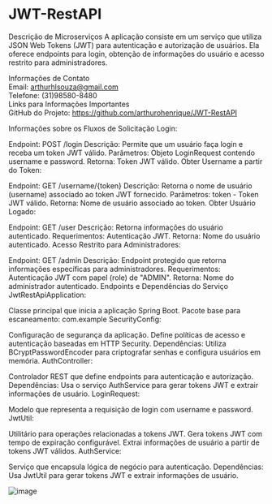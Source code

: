 # JWT-RestAPI

Descrição de Microserviços
A aplicação consiste em um serviço que utiliza JSON Web Tokens (JWT) para autenticação e autorização de usuários. Ela oferece endpoints para login, obtenção de informações do usuário e acesso restrito para administradores.

Informações de Contato <br>
Email: arthurhlsouza@gmail.com <br>
Telefone: (31)98580-8480 <br>
Links para Informações Importantes <br>
GitHub do Projeto: https://github.com/arthurohenrique/JWT-RestAPI <br>

Informações sobre os Fluxos de Solicitação
Login:

Endpoint: POST /login
Descrição: Permite que um usuário faça login e receba um token JWT válido.
Parâmetros: Objeto LoginRequest contendo username e password.
Retorna: Token JWT válido.
Obter Username a partir do Token:

Endpoint: GET /username/{token}
Descrição: Retorna o nome de usuário (username) associado ao token JWT fornecido.
Parâmetros: token - Token JWT válido.
Retorna: Nome de usuário associado ao token.
Obter Usuário Logado:

Endpoint: GET /user
Descrição: Retorna informações do usuário autenticado.
Requerimentos: Autenticação JWT.
Retorna: Nome do usuário autenticado.
Acesso Restrito para Administradores:

Endpoint: GET /admin
Descrição: Endpoint protegido que retorna informações específicas para administradores.
Requerimentos: Autenticação JWT com papel (role) de "ADMIN".
Retorna: Nome do administrador autenticado.
Endpoints e Dependências do Serviço
JwtRestApiApplication:

Classe principal que inicia a aplicação Spring Boot.
Pacote base para escaneamento: com.example
SecurityConfig:

Configuração de segurança da aplicação.
Define políticas de acesso e autenticação baseadas em HTTP Security.
Dependências: Utiliza BCryptPasswordEncoder para criptografar senhas e configura usuários em memória.
AuthController:

Controlador REST que define endpoints para autenticação e autorização.
Dependências: Usa o serviço AuthService para gerar tokens JWT e extrair informações de usuário.
LoginRequest:

Modelo que representa a requisição de login com username e password.
JwtUtil:

Utilitário para operações relacionadas a tokens JWT.
Gera tokens JWT com tempo de expiração configurável.
Extrai informações de usuário a partir de tokens JWT válidos.
AuthService:

Serviço que encapsula lógica de negócio para autenticação.
Dependências: Usa JwtUtil para gerar tokens JWT e extrair informações de usuário.

![image](https://github.com/arthurohenrique/JWT-RestAPI/assets/61984909/5f8f3b98-f1a6-46a1-a47e-4cdd0e6eda6d)

